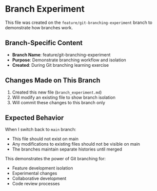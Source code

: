 # Branch Experiment

This file was created on the `feature/git-branching-experiment` branch to demonstrate how branches work.

## Branch-Specific Content

- **Branch Name**: feature/git-branching-experiment
- **Purpose**: Demonstrate branching workflow and isolation
- **Created**: During Git branching learning exercise

## Changes Made on This Branch

1. Created this new file (`branch_experiment.md`)
2. Will modify an existing file to show branch isolation
3. Will commit these changes to this branch only

## Expected Behavior

When I switch back to `main` branch:
- This file should not exist on main
- Any modifications to existing files should not be visible on main
- The branches maintain separate histories until merged

This demonstrates the power of Git branching for:
- Feature development isolation
- Experimental changes
- Collaborative development
- Code review processes
